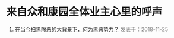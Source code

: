 
# 来自众和康园全体业主心里的呼声 #

 1. [ 在当今扫黑除恶的大背景下，何为黑恶势力？](https://github.com/rainfly234/web/blob/master/1.md)  <font color=gray >发表于：2018-11-25</font>  
  
  

